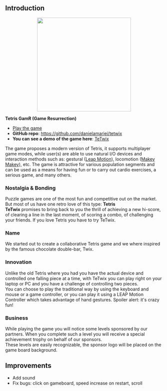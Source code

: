 ## Introduction

<p align="center">
    <a href="https://danielamariei.github.io/tetwix/serverless">
        <img src="https://raw.githubusercontent.com/danielamariei/tetwix/master/public/images/tetwix-logo-500.png" width="300" height="300">
    </a>
</p>

**Tetris GamR (Game Resurrection)**
* [Play the game](https://danielamariei.github.io/tetwix/serverless/)
* **GitHub repo**: https://github.com/danielamariei/tetwix
* **You can see a demo of the game here**: [TeTwix](https://vimeo.com/98003746) 

The game proposes a modern version of Tetris, it supports multiplayer game modes, while user(s) are able to use natural I/O devices and interaction methods such as: gestural ([Leap Motion](https://www.ultraleap.com/product/leap-motion-controller/)), locomotion ([Makey Makey](https://makeymakey.com/)), etc. The game is attractive for various population segments and can be used as a means for having fun or to carry out cardio exercises, a serious game, and many others.


### Nostalgia & Bonding
Puzzle games are one of the most fun and competitive out on the market. But most of us have one retro love of this type: **Tetris**  
**TeTwix** promises to bring back to you the thrill of achieving a new hi-score, of clearing a line in the last moment, of scoring a combo, of challenging your friends. If you love Tetris you have to try TeTwix.
### Name
We started out to create a collaborative Tetris game and we where inspired by the famous chocolate double-bar, Twix.
### Innovation
Unlike the old Tetris where you had you have the actual device and controlled one falling piece at a time, with TeTwix you can play right on your laptop or PC and you have a challenge of controlling two pieces.  
You can choose to play the traditional way by using the keyboard and mouse or a game controller, or you can play it using a LEAP Motion Controller which takes advantage of hand gestures. Spoiler alert: it's crazy fun!
### Business
While playing the game you will notice some levels sponsored by our partners. When you complete such a level you will receive a special achievement trophy on behalf of our sponsors.  
These levels are easily recognizable, the sponsor logo will be placed on the game board background.

## Improvements
* Add sound
* Fix bugs: click on gameboard, speed increase on restart, scroll

